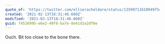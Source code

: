 ```yaml
---
quote_of: 'https://twitter.com/ellieracheldare/status/1359971161094975491?s=09'
created: '2021-02-13T18:31:46.660Z'
modified: '2021-02-13T18:31:46.660Z'
guid: f4526995-e6e2-49f8-ba7e-8e41d1e2df6e
---
```

Ouch. Bit too close to the bone there.
